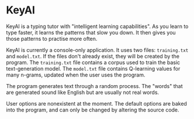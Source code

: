 # KeyAI

KeyAI is a typing tutor with "intelligent learning capabilities". As you learn to type faster, it learns the patterns that slow you down. It then gives you those patterns to practise more often.

KeyAI is currently a console-only application. It uses two files: `training.txt` and `model.txt`. If the files don't already exist, they will be created by the program. The `training.txt` file contains a corpus used to train the basic text-generation model. The `model.txt` file contains Q-learning values for many n-grams, updated when the user uses the program.

The program generates text through a random process. The "words" that are generated sound like English but are usually not real words.

User options are nonexistent at the moment. The default options are baked into the program, and can only be changed by altering the source code.